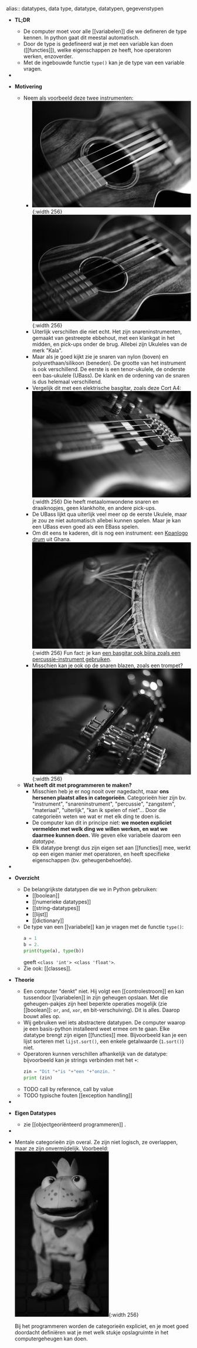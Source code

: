 alias:: datatypes, data type, datatype, datatypen, gegevenstypen

- **TL;DR**
	- De computer moet voor alle [[variabelen]] die we defineren de type kennen. In python gaat dit meestal automatisch.
	- Door de type is gedefineerd wat je met een variable kan doen ([[functies]]), welke eigenschappen ze heeft, hoe operatoren werken, enzoverder.
	- Met de ingebouwde functie `type()` kan je de type van een variable vragen.
-
- **Motivering**
	- Neem als voorbeeld deze twee instrumenten:
		- ![image.jpg](../assets/instrument1.jpg){:width 256} ![image.jpg](../assets/instrument2.jpg){:width 256}
		- Uiterlijk verschillen die niet echt. Het zijn snareninstrumenten, gemaakt van gestreepte ebbehout, met een klankgat in het midden, en pick-ups onder de brug. Allebei zijn Ukuleles van de merk "Kala".
		- Maar als je goed kijkt zie je snaren van nylon (boven) en polyurethaan/silikoon (beneden). De grootte van het instrument is ook verschillend. De eerste is een tenor-ukulele, de onderste een bas-ukulele (UBass). De klank en de ordening van de snaren is dus helemaal verschillend.
		- Vergelijk dit met een elektrische basgitar, zoals deze Cort A4: 
		  ![image.jpg](../assets/instrument3.jpg){:width 256}
		  Die heeft metaalomwondene snaren en draaiknopjes, geen klankholte, en andere pick-ups.
		- De UBass lijkt qua uiterlijk veel meer op de eerste Ukulele, maar je zou ze niet automatisch allebei kunnen spelen. Maar je kan een UBass even goed als een EBass spelen.
		- Om dit eens te kaderen, dit is nog een instrument: een [Kpanlogo drum](https://en.wikipedia.org/wiki/Kpanlogo_(drum)) uit Ghana.
		  ![image.jpg](../assets/instrument4.jpg){:width 256}
		  Fun fact: je kan [een basgitar ook bijna zoals een percussie-instrument gebruiken](https://www.youtube.com/watch?v=En1U1P9di64).
		- Misschien kan je ook op de snaren blazen, zoals een trompet?
		  ![image.jpg](../assets/instrument5.jpg){:width 256}
	- **Wat heeft dit met programmeren te maken?**
		- Misschien heb je er nog nooit over nagedacht, maar **ons hersenen plaatst alles in categorieën**. 
		  Categorieën hier zijn bv. "instrument", "snareninstrument", "percussie", "zangstem", "materiaal", "uiterlijk", "kan ik spelen of niet"... Door die categorieën weten we wat er met elk ding te doen is.
		- De computer kan dit in principe niet: **we moeten expliciet vermelden met welk ding we willen werken, en wat we daarmee kunnen doen.** We geven elke variabele daarom een *datatype*.
		- Elk datatype brengt dus zijn eigen set aan [[functies]] mee, werkt op een eigen manier met operatoren, en heeft specifieke eigenschappen (bv. geheugenbehoefde).
-
- **Overzicht**
	- De belangrijkste datatypen die we in Python gebruiken:
		- [[boolean]]
		- [[numerieke datatypes]]
		- [[string-datatypes]]
		- [[lijst]]
		- [[dictionary]]
	- De type van een [[variabele]] kan je vragen met de functie `type()`:
	  ```python
	  a = 1
	  b = 2.
	  print(type(a), type(b))
	  ```
	  geeft `<class 'int'> <class 'float'>`.
	- Zie ook: [[classes]].
- **Theorie**
	- Een computer "denkt" niet. Hij volgt een [[controlestroom]] en kan tussendoor [[variabelen]] in zijn geheugen opslaan. Met die geheugen-pakjes zijn heel beperkte operaties mogelijk (zie [[boolean]]: `or`, `and`, `xor`, en bit-verschuiving). Dit is alles. Daarop bouwt alles op.
	- Wij gebruiken wel iets abstractere datatypen. De computer waarop je een basis-python installeerd weet ermee om te gaan. Elke datatype brengt zijn eigen [[functies]] mee. Bijvoorbeeld kan je een lijst sorteren met `lijst.sort()`, een enkele getalwaarde (`1.sort()`) niet.
	- Operatoren kunnen verschillen afhankelijk van de datatype: bijvoorbeeld kan je strings verbinden met het `+`:
	  ```python
	  zin = "Dit "+"is "+"een "+"onzin. "
	  print (zin)
	  ```
	- TODO call by reference, call by value
	- TODO typische fouten [[exception handling]]
-
- **Eigen Datatypes**
	- zie [[objectgeoriënteerd programmeren]] .
-
- Mentale categorieën zijn overal. Ze zijn niet logisch, ze overlappen, maar ze zijn onvermijdelijk. Voorbeeld:
  ![image.jpg](../assets/frog.jpg){:width 256}
  
  Bij het programmeren worden de categorieën expliciet, en je moet goed doordacht definiëren wat je met welk stukje opslagruimte in het computergeheugen kan doen.